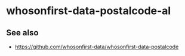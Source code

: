 # whosonfirst-data-postalcode-al

## See also

* https://github.com/whosonfirst-data/whosonfirst-data-postalcode
